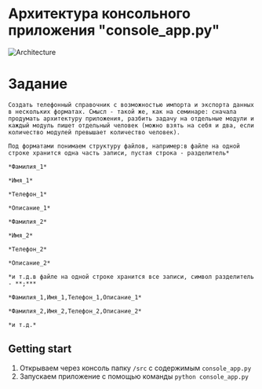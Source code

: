 # Архитектура консольного приложения "console_app.py"

![Architecture](Architecture.drawio.svg#center)

# Задание
    Создать телефонный справочник с возможностью импорта и экспорта данных в нескольких форматах. Смысл - такой же, как на семинаре: сначала продумать архитектуру приложения, разбить задачу на отдельные модули и каждый модуль пишет отдельный человек (можно взять на себя и два, если количество модулей превышает количество человек).

    Под форматами понимаем структуру файлов, например:в файле на одной строке хранится одна часть записи, пустая строка - разделитель*

    *Фамилия_1*

    *Имя_1*

    *Телефон_1*

    *Описание_1*

    *Фамилия_2*

    *Имя_2*

    *Телефон_2*

    *Описание_2*

    *и т.д.в файле на одной строке хранится все записи, символ разделитель - **;***

    *Фамилия_1,Имя_1,Телефон_1,Описание_1*

    *Фамилия_2,Имя_2,Телефон_2,Описание_2*

    *и т.д.*

## Getting start

1. Открываем через консоль папку `/src` с содержимым `console_app.py`
2. Запускаем приложение с помощью команды `python console_app.py` 
